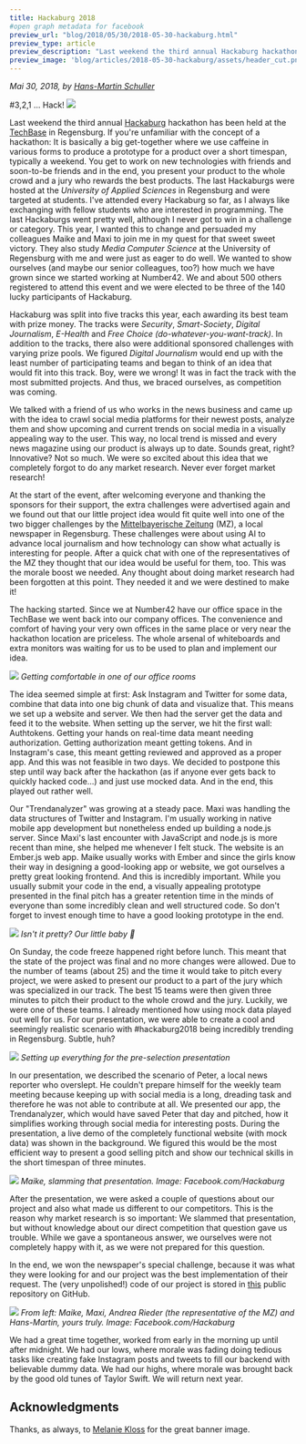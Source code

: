 ```yaml
---
title: Hackaburg 2018
#open graph metadata for facebook
preview_url: "blog/2018/05/30/2018-05-30-hackaburg.html"
preview_type: article
preview_description: "Last weekend the third annual Hackaburg hackathon has been held at the TechBase in Regensburg. If you're unfamiliar with the concept of a hackathon: It is basically a big get-together where we use caffeine in various forms to produce a prototype for a product over a short timespan, typically a weekend. You get to work on new technologies with friends and soon-to-be friends and in the end, you present your product to the whole crowd and a jury who rewards the best products…"
preview_image: 'blog/articles/2018-05-30-hackaburg/assets/header_cut.png'
---
```

_Mai 30, 2018, by [Hans-Martin Schuller](https://number42.de/#team)_

#3,2,1 ... Hack!
![](assets/header_cut.png)

Last weekend the third annual [Hackaburg](https://hackaburg.de/) hackathon has been held at the [TechBase](https://www.techbase.de/) in Regensburg. If you're unfamiliar with the concept of a hackathon: It is basically a big get-together where we use caffeine in various forms to produce a prototype for a product over a short timespan, typically a weekend. You get to work on new technologies with friends and soon-to-be friends and in the end, you present your product to the whole crowd and a jury who rewards the best products. The last Hackaburgs were hosted at the *University of Applied Sciences* in Regensburg and were targeted at students. I've attended every Hackaburg so far, as I always like exchanging with fellow students who are interested in programming. The last Hackaburgs went pretty well, although I never got to win in a challenge or category. This year, I wanted this to change and persuaded my colleagues Maike and Maxi to join me in my quest for that sweet sweet victory. They also study *Media Computer Science* at the University of Regensburg with me and were just as eager to do well. We wanted to show ourselves (and maybe our senior colleagues, too?) how much we have grown since we started working at Number42. We and about 500 others registered to attend this event and we were elected to be three of the 140 lucky participants of Hackaburg.

Hackaburg was split into five tracks this year, each awarding its best team with prize money. The tracks were *Security*, *Smart-Society*, *Digital Journalism*, *E-Health* and *Free Choice (do-whatever-you-want-track)*. In addition to the tracks, there also were additional sponsored challenges with varying prize pools. We figured *Digital Journalism* would end up with the least number of participating teams and began to think of an idea that would fit into this track. Boy, were we wrong! It was in fact the track with the most submitted projects. And thus, we braced ourselves, as competition was coming.

We talked with a friend of us who works in the news business and came up with the idea to crawl social media platforms for their newest posts, analyze them and show upcoming and current trends on social media in a visually appealing way to the user. This way, no local trend is missed and every news magazine using our product is always up to date. Sounds great, right? Innovative? Not so much. We were so excited about this idea that we completely forgot to do any market research. Never ever forget market research!

At the start of the event, after welcoming everyone and thanking the sponsors for their support, the extra challenges were advertised again and we found out that our little project idea would fit quite well into one of the two bigger challenges by the [Mittelbayerische Zeitung](https://www.mittelbayerische.de/) (MZ), a local newspaper in Regensburg. These challenges were about using AI to advance local journalism and how technology can show what actually is interesting for people. After a quick chat with one of the representatives of the MZ they thought that our idea would be useful for them, too. This was the morale boost we needed. Any thought about doing market research had been forgotten at this point. They needed it and we were destined to make it!

The hacking started. Since we at Number42 have our office space in the TechBase we went back into our company offices. The convenience and comfort of having your very own offices in the same place or very near the hackathon location are priceless. The whole arsenal of whiteboards and extra monitors was waiting for us to be used to plan and implement our idea.

![](assets/Team.jpeg)
*Getting comfortable in one of our office rooms*

The idea seemed simple at first: Ask Instagram and Twitter for some data, combine that data into one big chunk of data and visualize that. This means we set up a website and server. We then had the server get the data and feed it to the website. When setting up the server, we hit the first wall: Authtokens. Getting your hands on real-time data meant needing authorization. Getting authorization meant getting tokens. And in Instagram's case, this meant getting reviewed and approved as a proper app. And this was not feasible in two days. We decided to postpone this step until way back after the hackathon (as if anyone ever gets back to quickly hacked code...) and just use mocked data. And in the end, this played out rather well.

Our "Trendanalyzer" was growing at a steady pace. Maxi was handling the data structures of Twitter and Instagram. I'm usually working in native mobile app development but nonetheless ended up building a node.js server. Since Maxi's last encounter with JavaScript and node.js is more recent than mine, she helped me whenever I felt stuck. The website is an Ember.js web app. Maike usually works with Ember and since the girls know their way in designing a good-looking app or website, we got ourselves a pretty great looking frontend. And this is incredibly important. While you usually submit your code in the end, a visually appealing prototype presented in the final pitch has a greater retention time in the minds of everyone than some incredibly clean and well structured code. So don't forget to invest enough time to have a good looking prototype in the end.

![](assets/Screenshot.png)
*Isn't it pretty? Our little baby 👶*

On Sunday, the code freeze happened right before lunch. This meant that the state of the project was final and no more changes were allowed. Due to the number of teams (about 25) and the time it would take to pitch every project, we were asked to present our product to a part of the jury which was specialized in our track. The best 15 teams were then given three minutes to pitch their product to the whole crowd and the jury. Luckily, we were one of these teams. I already mentioned how using mock data played out well for us. For our presentation, we were able to create a cool and seemingly realistic scenario with \#hackaburg2018 being incredibly trending in Regensburg. Subtle, huh?

![](assets/Presentation.png)
*Setting up everything for the pre-selection presentation*

In our presentation, we described the scenario of Peter, a local news reporter who overslept. He couldn't prepare himself for the weekly team meeting because keeping up with social media is a long, dreading task and therefore he was not able to contribute at all. We presented our app, the Trendanalyzer, which would have saved Peter that day and pitched, how it simplifies working through social media for interesting posts. During the presentation, a live demo of the completely functional website (with mock data) was shown in the background. We figured this would be the most efficient way to present a good selling pitch and show our technical skills in the short timespan of three minutes.

![](assets/Maike.jpeg)
*Maike, slamming that presentation. Image: Facebook.com/Hackaburg*

After the presentation, we were asked a couple of questions about our project and also what made us different to our competitors. This is the reason why market research is so important: We slammed that presentation, but without knowledge about our direct competition that question gave us trouble. While we gave a spontaneous answer, we ourselves were not completely happy with it, as we were not prepared for this question.

In the end, we won the newspaper's special challenge, because it was what they were looking for and our project was the best implementation of their request. The (very unpolished!) code of our project is stored in [this](https://github.com/schmargi/trendanalyzer) public repository on GitHub.

![](assets/Winners.jpeg)
*From left: Maike, Maxi, Andrea Rieder (the representative of the MZ) and Hans-Martin, yours truly. Image: Facebook.com/Hackaburg*

We had a great time together, worked from early in the morning up until after midnight. We had our lows, where morale was fading doing tedious tasks like creating fake Instagram posts and tweets to fill our backend with believable dummy data. We had our highs, where morale was brought back by the good old tunes of Taylor Swift. We will return next year.

## Acknowledgments
Thanks, as always, to [Melanie Kloss](https://number42.de/#team) for the great banner image.

